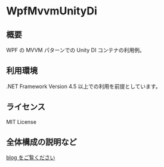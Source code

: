 # WpfMvvmUnityDi

## 概要

WPF の MVVM パターンでの Unity DI コンテナの利用例。

## 利用環境

.NET Framework Version 4.5 以上での利用を前提としています。

## ライセンス

MIT License

## 全体構成の説明など
[blog をご覧ください](http://www.makcraft.com/blog/meditation/2017/02/17/use-of-the-unity-di-container-4/)
